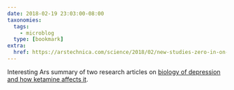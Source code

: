 ```yaml
---
date: 2018-02-19 23:03:00-08:00
taxonomies:
  tags:
    - microblog
  type: [bookmark]
extra:
  href: https://arstechnica.com/science/2018/02/new-studies-zero-in-on-roots-of-depression-and-why-ketamine-reverses-it
---
```

Interesting Ars summary of two research articles on [biology of depression and how ketamine affects it](https://arstechnica.com/science/2018/02/new-studies-zero-in-on-roots-of-depression-and-why-ketamine-reverses-it).
